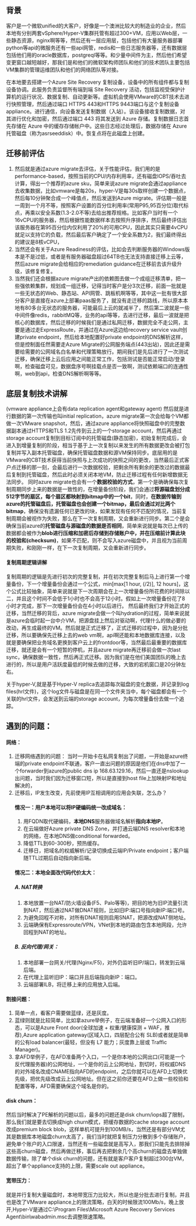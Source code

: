 ## 背景
客户是一个微软unified的大客户，好像是一个澳洲比较大的制造业的企业，然后本地有分别两套vSphere/Hyper-V集群托管有超过300+VM，应用以Web层，一些静态资源，nginx啊等等，然后还有一层应用层，包括他们有大量服务器部署python等api的微服务还有一些api网管，redis和一些日志服务器等，还有数据层包括他们用的oracle数据库，postgreql等等。和少量中间件为主，然后他们希望变更窗口越短越好，那我们是和他们的微软架构师团队和他们的技术团队主要包括VM集群的管理运维团队和他们的网络团队等对接。

在本地要去搭建一个Azure Site Recovery 复制设备，设备中的所有组件都与复制设备协调。此服务负责监督所有端到端 Site Recovery 活动，包括监视受保护计算机的运行状况、数据复制、自动更新等。虚拟机会使用VMware的CBT技术去进行快照管理，然后通过端口 HTTPS 443和HTTPS 9443端口与这个复制设备appliance。进行通信，向设备发送复制数据（入站）。该设备接收复制数据，对其进行优化和加密，然后通过端口 443 将其发送到 Azure 存储。复制数据日志首先存储在 Azure 中的缓存存储帐户中。这些日志经过处理后，数据存储在 Azure 托管磁盘（称为asrseeddisk）中。恢复点将在此磁盘上创建。

## 迁移前评估
1. 然后就是通过azure migrate去评估，关于性能评估，我们用的是performance-based，按照当前的CPU/内存利用率，还有磁盘IOPS/吞吐去计算，得出一个推荐的azure sku，简单来说azure migrate会通过appliance去收集数据，比如vmware是每20s，hyper-V是每30s取样创建一个数据点，然后每10分钟聚合成一个峰值点，然后发送到Azure migrate。评估期一般是一周到一个月不等，按照客户设置的百分位利用率(常用P95,95百分位)取代标点，再乘以安全系数(1.3-2.0不等)去给出推荐规格。比如客户当时有一个16vCPU的服务器，然后根据性能数据样本去按照升序排序，然后最终评估出该服务器在第95百分位内仅利用了20%的可用CPU，因此其实只需要4vCPU就足以支持它的负载，然后最后客户确定了一个安全系数为2，我们最终得出的建议是8核vCPU，
2. 当然还会有关于Azure Readiness的评估，比如会去判断服务器的Windows版本是不是过低，或者是有服务器磁盘超过64TB也无法支持直接迁移上云等，然后azure migrate会给相应的remediation guidance在迁移前去该升级升级，该修复修复。
3. 当然我们还会根据azure migrate产出的依赖图去做一个成组迁移清单，把一些强依赖集群，规划成一组迁移，记得当时客户是分3次迁移，前面一批就是一些无状态的Web、静态站、API网管、跳板机啊等等，其中这一批有很大部分客户是直接在azure上部署paas服务了，就没有走迁移的路线，所以原本本地有80多台无状态的服务器，可能最后上云的就减半了，然后第二波就是一些中间件像redis，rabbitMQ等，业务的api等等，去进行迁移，最后一波就是把核心的数据库，然后迁移的时候我们是通过私网迁移，数据完全不走公网，主要是通过走ExpressRoute，并通过在Azure这边给recovery service vault创建private endpoint，然后给本地配置好private endpoint的DNS解析这样，但是控制面任然需要走Azure Migrate的公网服务端点(443出站)，因此还是需要给需要的公网域名白名单和代理策略放行。期间我们是先后进行了一次测试迁移，确保迁移上云后应用之间能正常工作，包括测试是否能正常启动/登录啊，检查磁盘可见，数据盘序号啊挂载点是否一致啊，测试依赖端口的连通性啊，web到api，检查DNS解析啊等等。

## 底层复制技术讲解
(vmware appliance上会有data replication agent和gateway agent)
然后就是进行数据的第一次传输也叫initial replication，azure migrate第一次会给每个VM都做一次VMware snapshot，然后，通过azure appliance将快照磁盘中的完整数据副本通过HTTPS和TLS 1.2先传到云上的一个storage account，然后再通过storage account复制到目标订阅中的托管磁盘(静态加密)，初始复制完成后，会进入到增量复制的阶段，相当于基于上一次复制以来发生的所有数据更改会被打包复制并写入副本托管磁盘，确保托管磁盘数据和源VM保持同步。底层用的是VMware的CBT技术获得当前快照与上次成功的快照之间的更改，当然最后正式客户点迁移的那一刻，会最后进行一次数据校验，把剩余所有剩余的更改过的数据最后复制到托管磁盘，然后此时必须关闭本地VM，防止迁移过程有任何新增数据无法同步。
同时azure migrate也会有一个**数据校验的方式**，第一个是确确保每次复制周期同步上来的数据是一致性的，在增量备份阶段，我们会通过**将源磁盘划分成512字节的扇区，每个扇区都映射到bitmap中的一个bit**，同时，**在数据传输到azure的托管磁盘后，托管磁盘也会创建一个bitmap，最后会通过对比两个bitmap**，确保没有遗漏任何已更改的块，如果发现有任何不匹配的情况，当前复制周期会被视作为失败，那么在下一次复制周期，又会重新进行同步。第二个是会确保当前azure的**托管磁盘与源磁盘的数据是否相同**，简单来说就是每次已上传的数据都会被作为**blob进行压缩和加密后存储到存储账户中，并在压缩前计算此块的校验和(checksum)**，如果不匹配，则不会写入azure磁盘中，并且视为当前周期失败，和刚刚一样，在下一次复制周期，又会重新进行同步。
#### 复制周期逻辑讲解
复制周期的逻辑是先进行初次的完整复制，并在初次完整复制后马上进行第一个增量备份，下一个增量备份会通过一个公式，min[max[1 hour, (<Previous delta replication cycle time>/2)], 12 hours]，这个公式比较抽象，简单来说就是下一次周期会在上一次增量备份所花费的时间除以二，并且这个时间不会低于1小时也不会高于12小时。假如上一次增量备份花了8小时才完成，那下一次增量备份会在4小时以后进行。
然后最终我们才开始正式的迁移，当然迁移的背后，azure migrate会做一个叫hydration的过程，简单来说就是azure会临时起一台中介VM，把源盘挂上然后对驱动啊，代理什么的做必要的改动，再生成最终的VM。然后就是正式迁移了，正式迁移的过程中，因为是分批迁移，所以要确保先迁移上去的web vm啊，api啊还能和本地数据库连接，以及就是要确保把业务域名更换到客户云上的frontdoor等，当然最后最重要的数据库迁移，就还是会有一个短暂的停机，并且azure migrate再迁移前会做一次last sync，确保数据一致性，然后再正式迁移。因为我们是在他们美国团队的晚上去进行的，所以是用户活跃度最低的时候去做的迁移，大致的宕机窗口是20分钟左右。

关于hyper-V,就是基于Hyper-V replica去追踪每次磁盘的变化数据，并记录到log files(hrl文件)，这个log文件与磁盘是在同一个文件夹当中，每个磁盘都会有一个关联的hrl文件，会发送到云端的storage account，为每次增量备份去做一个追踪。

## 遇到的问题：
#### 网络：
1. 迁移网络遇到的问题：
当时一开始卡在私网复制出了问题，一开始是azure终端的private endpoint不联通，客户一直出问题的原因是他们在dns中加了一个forwarder到azure的public dns ip 168.63.129.16，然后一直还是nslookup出问题，当时我们因为迁移窗口短，所以是直接到host file上加映射IP和地址解决的，
2. 迁移后，IP发生改变，先前使用IP互相调用的应用会失联，怎么办？
    #### 情况一：用户本地可以将IP硬编码统一改成域名：
    1. 用FQDN取代硬编码，**本地DNS**服务器做域名解析**指向本地IP**。
    2. 在云端做好Azure private DNS Zone，并打通云端DNS resolver和本地的网络，在本地DNS做conditional forwarded。
    3. 降低TTL到60-300秒，预热缓存。
    4. 迁移日，把域名的权威解析/记录切换成云端IP/Private endpoint；客户端随TTL过期后自动指向新后端。
    #### 情况二：本地全面改代码代价太大：
    ##### A. NAT转换
    1. 本地放置一台NAT/防火墙设备(F5、Palo等等)，把目的地为旧IP流量引流到NAT，然后通过NAT做DNAT规则，比如旧IP:端口号指向新IP:端口号。
    2. 为避免回程不对称，对所有DNAT规则启用SNAT，把源改成NAT侧地址。
    3. 云端确保有Expressroute/VPN，VNet到本地的路由包含本地网段，允许回程到NAT的地址。
    ##### B. 反向代理/网关：
    1. 本地部署一台网关/代理(Nginx/F5)，对外仍监听旧IP/端口，转发到云端后端。
    2. 在代理上监听旧IP：端口并且后端指向新IP：端口。
    3. 云端部署ILB，将迁移上来的应用放入后端。

#### 割接问题：
1. 简单一点，看客户需要做蓝绿，还是灰度。
2. 蓝绿则就是比较简单，比如拿azure举例子，在云端准备好一个公网入口的形态，可以是Azure Front door(全球加速 + 权重/健康探测 + WAF，推荐),Azure application gateway(区域入口，四层配合公有 SLB)或者就是简单的公有load balancer(最轻，但没有 L7 能力；灰度靠上层或 Traffic Manager)。
3. 拿AFD举例子，在AFD准备两个入口，一个是你本地的公网出口(可能是一个反代理服务器)的公网地址，一个是你的云上公网地址，割切时，将权威DNS的对外域名改成CNAME指向AFD的endpoint，之后你就可以在AFD上切换优先级，把优先级改成云上公网地址。但在这之前你还要在AFD上做一些校验和配置等等，AFD需要确保这个域名是你的。
#### disk churn：
然后当时解决了PE解析的问题以后，最多的问题还是disk churn/iops超了限制，那么我们就是要去切换成high churn模式，把缓存数据的cache storage account改成premium block blob，这样单机可提升到100MB/s，当然还是有部分VM尤其是数据库本地磁盘churn太高了，我们当时就把复制压力分散到多个存储账户，避免单个账户的入口限速，当然还有一些磁盘就是高写入，那我们只能先去排除掉这些高churn磁盘，然后再做迁移，事后再去把剩余几个高churn的磁盘去单独做数据传输，除了单个disk churn的问题，还有就是客户客户复制超过300台VM，超出了单个appliance支持的上限，需要scale out appliance。
#### 宽带压力：
就是并行复制大量磁盘时，本地带宽压力比较大，所以也是分批去进行复制，并且也是改了VMware appliance上的限流策略，白天的时候限流100Mb/s，晚上放开,Hyper-V是通过C:\Program Files\Microsoft Azure Recovery Services Agent\bin\wabadmin.msc去调整限速策略。


